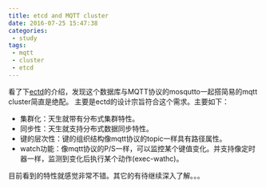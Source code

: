 ```yaml
---
title: etcd and MQTT cluster
date: 2016-07-25 15:47:38
categories:
 - study
tags:
 - mqtt
 - cluster
 - etcd
---
```


看了下[ectd](https://github.com/coreos/etcd)的介绍，发现这个数据库与MQTT协议的mosqutto一起搭简易的mqtt cluster简直是绝配。
主要是ectd的设计宗旨符合这个需求。主要如下：
- 集群化：天生就带有分布式集群特性。
- 同步性：天生就支持分布式数据同步特性。
- 键的层次性：键的组织结构像mqtt协议的topic一样具有路径属性。
- watch功能：像mqtt协议的P/S一样，可以监控某个键值变化。并支持像定时器一样，监测到变化后执行某个动作(exec-wathc)。

目前看到的特性就感觉非常不错。其它的有待继续深入了解。。。
